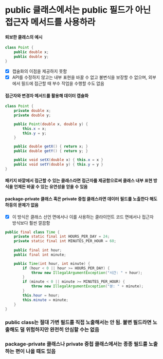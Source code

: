 # public 클래스에서는 public 필드가 아닌 접근자 메서드를 사용하라
#### 퇴보한 클래스의 예시
~~~java
class Point {
    public double x;
    public double y;
}
~~~
- [x] 캡술화의 이점을 제공하지 못함
- [x] API를 수정하지 않고는 내부 표현을 바꿀 수 없고 불변식을 보장할 수 없으며, 외부에서 필드에 접근할 때 부수 작업을 수행할 수도 없음
#### 접근자와 변경자 메서드를 활용해 데이터 캡슐화
~~~java
class Point {
    private double x;
    private double y;

    public Point(double x, double y) {
        this.x = x;
        this.y = y;
    }

    public double getX() { return x; }
    public double getY() { return y; }

    public void setX(double x) { this.x = x }
    public void setY(double y) { this.y = y }
}
~~~
#### 패키지 바깥에서 접근할 수 있는 클래스라면 접근자를 제공함으로써 클래스 내부 표현 방식을 언제든 바꿀 수 있는 유연성을 얻을 수 있음
#### package-private 클래스 혹은 private 중첩 클래스라면 데이터 필드를 노출한다 해도 하등의 문제가 없음
- [x] 이 방식은 클래스 선언 면에서나 이를 사용하는 클라이언트 코드 면에서나 접근자 방식보다 훨씬 깔끔함
~~~java
public final class Time {
    private static final int HOURS_PER_DAY = 24;
    private static final int MINUTES_PER_HOUR = 60;
    
    public final int hour;
    public final int minute;

    public Time(int hour, int minute) {
        if (hour < 0 || hour >= HOURS_PER_DAY) {
            throw new IllegalArgumentException("시간: " + hour);
        }
        if (minute < 0 || minute >= MINUTES_PER_HOUR) {
            throw new IllegalArgumentException("분: " + minute);
        }
        this.hour = hour;
        this.minute = minute;
    }
}
~~~
### public class는 절대 가변 필드를 직접 노출해서는 안 됨. 불변 필드라면 노출해도 덜 위험하지만 완전히 안심할 수는 없음
### package-private 클래스나 private 중첩 클래스에서는 종종 필드를 노출하는 편이 나을 때도 있음